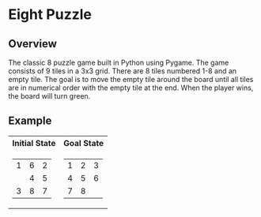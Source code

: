 # Eight Puzzle
## Overview
The classic 8 puzzle game built in Python using Pygame. The game consists of 9 tiles in a 3x3 grid. 
There are 8 tiles numbered 1-8 and an empty tile. The goal is to move the empty tile around the board
until all tiles are in numerical order with the empty tile at the end. When the player wins, the board
will turn green.

## Example

<table>
<tr><th>Initial State </th><th>Goal State</th></tr>
<tr>
<td>
    <table>
        <tr>
            <td>1</td><td>6</td><td>2</td>
        </tr>
        <tr>
            <td></td><td>4</td><td>5</td>
        </tr><tr>
            <td>3</td><td>8</td><td>7</td>
        </tr>
    </table>
</td>
<td>
    <table>
        <tr>
            <td>1</td><td>2</td><td>3</td>
        </tr>
        <tr>
            <td>4</td><td>5</td><td>6</td>
        </tr>
        <tr>
            <td>7</td><td>8</td><td></td>
        </tr>
    </table>
</td>
</tr>
</table>
